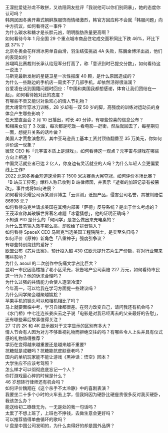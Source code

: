 王濛批爱徒孙龙不敢拼，又劝阻网友批评「我说他可以你们别网暴」，她的态度你认可吗？  
韩网民因冬奥开幕式朝鲜族服饰而情绪激烈，韩官方回应称不会就「韩服问题」向中方抗议，如何看待这一事件？  
为什么碳水和糖才是长胖元凶，明明脂肪热量更高啊？  
如何看待今年 1 月全国 29 个重点城市商品住宅成交面积同比下跌 46%，环比下跌 37%？  
北京冬奥会花样滑冰男单自由滑，羽生结弦挑战 4A 失败，陈巍金博洋出战，他们的表现如何？  
苏翊鸣比赛裁判长承认给冠军分打高了，称「意识到时已提交分数」，如何看待这一说法？  
马斯克最新发射的星链卫星一次性报废 40 颗，是什么原因造成的？  
为什么一些路边的手机店一周卖不了几部手机，却依然活得很滋润？  
谷爱凌在谈到国籍问题时回应：「中国和美国我都想感谢，体育让我们团结在一起」，如何看待她对此的态度？  
有哪些不贵又能讨对象欢心的情人节礼物？  
武大靖常年穿冰刀训练，28 岁却有一双 50 岁的脚，高强度的训练对运动员的身体会产生哪些影响？  
任天堂直面会 2 月 10 日播出，时长 40 分钟，有哪些惊喜的信息公布？  
和相亲女见了 3 次面，每次都是吃饭—看电影—逛街，然后就回去了，每星期见一面，想提升关系的话咋做？  
美国人才荒愈演愈烈，其中亚马逊员工基本工资封顶值翻番至 35 万美元，你如何评价这一现象？  
微软 CEO 称「元宇宙本质上是游戏」，如何看待这一观点？元宇宙与游戏在哪些方向上相通？  
中国灵活就业者已达 2 亿人，你身边有灵活就业的人吗？为什么年轻人会更偏爱线上工作?  
2022 北京冬奥会短道速滑男子 1500 米决赛黄大宪夺冠，如何评价本场比赛？  
「B 站员工猝死」爆料人称已收到 B 站律师函，并表示「逝者的加班记录有被篡改」，事件或将如何进展？  
如何看待荣耀公司诉某测评博主「云评测」诋毁产品，侵害公司名誉，其被判赔偿 86698 元？  
如何看待乌克兰请求美国在其境内部署「萨德」反导系统？是出于什么考虑的？  
王茂泽宣称其破解世界著名难题「冰雹猜想」，他的证明正确吗？  
不知道 PID 是什么的「何同学」是怎么做出来充电桌的？  
为什么五笔输入效率那么高，却败给了拼音输入？  
如何看待 SpaceX CEO 马斯克当选美国工程院院士，是实至名归吗？  
如何评价《原神》新角色「八重神子」强度引争议？  
有哪些特别烧钱的爱好？  
欧盟公布《芯片法案》，预计投入超 430 亿欧元提升芯片生产份额，将对行业带来哪些影响？  
为什么 asoul 的二次创作中伤痛文学占比巨大？  
昆明一市民因高楼挡了老小区采光，状告地产公司索赔 227 万元，如何看待市民这一行为？他的诉求合理吗？  
为什么过强的共情能力会使人逐渐冷漠?  
今年高一，可以给我在学习方面提一些建议吗？  
为什么同学聚会越聚越尴尬？  
苹果手机的镜头可以和相机相比了吗？  
马上就要面临中考，学习自律都很差。在努力改变自己，请问我还有机会吗？  
《水门桥》中七连连长姜庆云之子说「电影是对我已经离去的父亲最好的告慰」，还有哪些幕后故事值得关注？  
27 寸的 2K 和 4K 显示器对于文字显示的区别有多大？  
情人节会有人因为对方不够重视礼物而拒绝交往的吗？有哪些令人上头并具有仪式感的礼物值得推荐？  
学历在变得越来越重要还是越来越不重要?  
抗糖就是戒糖吗？抗糖能抗皮肤衰老吗？  
国内的单机玩家能不能让游戏《黑神话：悟空》回本？  
大学生应不应该考驾照？  
怎么样才可以彻彻底底忘记一个人？  
你打游戏最心碎的时候是什么？  
46 岁想转行律师还有机会吗？  
如何评价魏翔在《这个杀手不太冷静》中的喜剧表演？  
我要坐二十多个小时的火车去上学，但我妈因为硬卧比硬座贵很多反对我买硬卧，我该怎么办？  
能送给初二碌碌无为，一无是处的我一句话吗？  
太累了不想上班了，上班也不挣钱，去做生意会更好吗？  
可以推荐值得单曲循环的歌吗？  
U 盘是中国公司发明的，为什么卖得好的却是国外品牌？  
